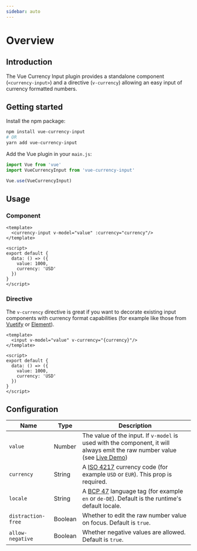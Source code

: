```yaml
---
sidebar: auto
---
```


# Overview

## Introduction
The Vue Currency Input plugin provides a standalone component (`<currency-input>`) and a directive (`v-currency`) allowing an easy input of currency formatted numbers.

## Getting started
Install the npm package:
``` bash
npm install vue-currency-input 
# OR 
yarn add vue-currency-input
```

Add the Vue plugin in your `main.js`:
``` js
import Vue from 'vue'
import VueCurrencyInput from 'vue-currency-input'

Vue.use(VueCurrencyInput)
```

## Usage
### Component
``` vue
<template>
  <currency-input v-model="value" :currency="currency"/>
</template>

<script>
export default {
  data: () => ({
    value: 1000,
    currency: 'USD'
  })
}
</script>
```

### Directive
The `v-currency` directive is great if you want to decorate existing input components with currency format capabilities (for example like those from [Vuetify](https://vuetifyjs.com/en/components/text-fields) or [Element](https://element.eleme.io/#/en-US/component/input)).

``` vue
<template>
  <input v-model="value" v-currency="{currency}"/>
</template>

<script>
export default {
  data: () => ({
    value: 1000,
    currency: 'USD'
  })
}
</script>
```

## Configuration

Name | Type | Description
--- | --- | --- 
`value` | Number |  The value of the input. If `v-model` is used with the component, it will always emit the raw number value (see [Live Demo](/demo/))
`currency` | String | A [ISO 4217](https://en.wikipedia.org/wiki/ISO_4217) currency code (for example `USD` or `EUR`). This prop is required.
`locale` | String | A [BCP 47](https://tools.ietf.org/html/bcp47) language tag (for example `en` or `de-DE`). Default is the runtime's default locale.
`distraction-free` | Boolean | Whether to edit the raw number value on focus. Default is `true`.
`allow-negative` | Boolean | Whether negative values are allowed. Default is `true`.
